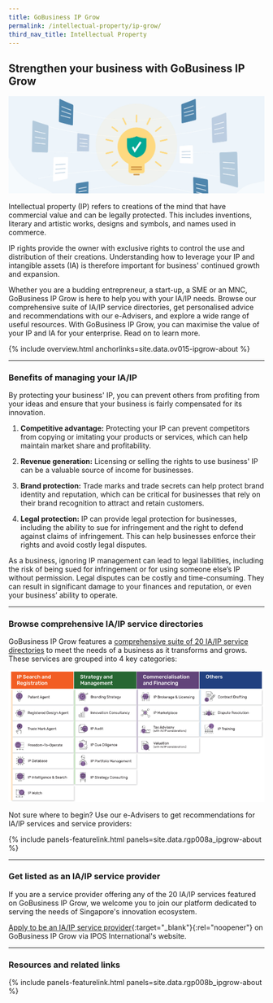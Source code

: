 ```yaml
---
title: GoBusiness IP Grow
permalink: /intellectual-property/ip-grow/
third_nav_title: Intellectual Property
---
```


## Strengthen your business with GoBusiness IP Grow

![Protect your ideas](/images/ipgrow/IP.jpg)

Intellectual property (IP) refers to creations of the mind that have commercial value and can be legally protected. This includes inventions, literary and artistic works, designs and symbols, and names used in commerce. 

IP rights provide the owner with exclusive rights to control the use and distribution of their creations. Understanding how to leverage your IP and intangible assets (IA) is therefore important for business' continued growth and expansion. 

Whether you are a budding entrepreneur, a start-up, a SME or an MNC, GoBusiness IP Grow is here to help you with your IA/IP needs. Browse our comprehensive suite of IA/IP service directories, get personalised advice and recommendations with our e-Advisers, and explore a wide range of useful resources. With GoBusiness IP Grow, you can maximise the value of your IP and IA for your enterprise. Read on to learn more.

{% include overview.html anchorlinks=site.data.ov015-ipgrow-about %}

---
<a name='benefits-of-managing-ia-ip'></a>

### Benefits of managing your IA/IP

By protecting your business' IP, you can prevent others from profiting from your ideas and ensure that your business is fairly compensated for its innovation. 

1. **Competitive advantage:** Protecting your IP can prevent competitors from copying or imitating your products or services, which can help maintain market share and profitability. 

2. **Revenue generation:** Licensing or selling the rights to use business' IP can be a valuable source of income for businesses. 

3. **Brand protection:** Trade marks and trade secrets can help protect brand identity and reputation, which can be critical for businesses that rely on their brand recognition to attract and retain customers. 

4. **Legal protection:** IP can provide legal protection for businesses, including the ability to sue for infringement and the right to defend against claims of infringement. This can help businesses enforce their rights and avoid costly legal disputes. 

As a business, ignoring IP management can lead to legal liabilities, including the risk of being sued for infringement or for using someone else’s IP without permission. Legal disputes can be costly and time-consuming. They can result in significant damage to your finances and reputation, or even your business’ ability to operate.

----
<a name='browse-comprehensive-ia-ip'></a>

### Browse comprehensive IA/IP service directories

GoBusiness IP Grow features a [comprehensive suite of 20 IA/IP service directories](/intellectual-property/ip-grow/types-of-ia-ip-services) to meet the needs of a business as it transforms and grows. These services are grouped into 4 key categories:

![IA/IP Services](/images/ipgrow/iaip-services.png)

Not sure where to begin? Use our e-Advisers to get recommendations for IA/IP services and service providers: 

{% include panels-featurelink.html panels=site.data.rgp008a_ipgrow-about %}

---
<a name='list-as-ia-ip-service-provider'></a>

### Get listed as an IA/IP service provider

If you are a service provider offering any of the 20 IA/IP services featured on GoBusiness IP Grow, we welcome you to join our platform dedicated to serving the needs of Singapore's innovation ecosystem.

[Apply to be an IA/IP service provider](https://iposinternational.com/events/news-announcements/gobusiness-ip-grow-application-guide_572){:target="_blank"}{:rel="noopener"} on GoBusiness IP Grow via IPOS International's website.  

---
<a name='resources-and-related-links'></a>

### Resources and related links

{% include panels-featurelink.html panels=site.data.rgp008b_ipgrow-about %}

<script src="/jquery/jquery.min.js"></script>
<script src="/jquery/bp-menu-new-tab.js"></script>

